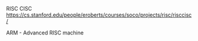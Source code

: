 
RISC
CISC
https://cs.stanford.edu/people/eroberts/courses/soco/projects/risc/risccisc/

ARM - Advanced RISC machine

